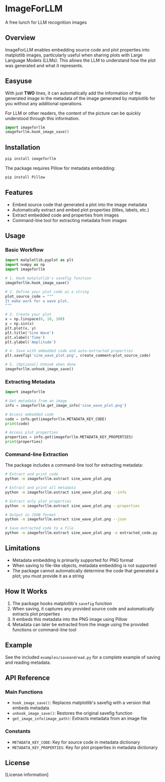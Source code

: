 # ImageForLLM

A free lunch for LLM recognition images



## Overview

ImageForLLM enables embedding source code and plot properties into matplotlib images, particularly useful when sharing plots with Large Language Models (LLMs). This allows the LLM to understand how the plot was generated and what it represents.

## Easyuse

With just **TWO** lines, it can automatically add the information of the generated image in the metadata of the image generated by matplotlib for you without any additional operations.

For LLM or other readers, the content of the picture can be quickly understood through this information.


```python
import imageforllm
imageforllm.hook_image_save()
```


## Installation

```bash
pip install imageforllm
```

The package requires Pillow for metadata embedding:

```bash
pip install Pillow
```

## Features

- Embed source code that generated a plot into the image metadata
- Automatically extract and embed plot properties (titles, labels, etc.)
- Extract embedded code and properties from images
- Command-line tool for extracting metadata from images

## Usage

### Basic Workflow

```python
import matplotlib.pyplot as plt
import numpy as np
import imageforllm

# 1. Hook matplotlib's savefig function
imageforllm.hook_image_save()

# 2. Define your plot code as a string
plot_source_code = """
It make work for a wave plot.
"""

# 3. Create your plot
x = np.linspace(0, 10, 100)
y = np.sin(x)
plt.plot(x, y)
plt.title('Sine Wave')
plt.xlabel('Time')
plt.ylabel('Amplitude')

# 4. Save with embedded code and auto-extracted properties
plt.savefig('sine_wave_plot.png', create_comment=plot_source_code)

# 5. (Optional) Unhook when done
imageforllm.unhook_image_save()
```

### Extracting Metadata

```python
import imageforllm

# Get metadata from an image
info = imageforllm.get_image_info('sine_wave_plot.png')

# Access embedded code
code = info.get(imageforllm.METADATA_KEY_CODE)
print(code)

# Access plot properties
properties = info.get(imageforllm.METADATA_KEY_PROPERTIES)
print(properties)
```

### Command-line Extraction

The package includes a command-line tool for extracting metadata:

```bash
# Extract and print code
python -m imageforllm.extract sine_wave_plot.png

# Extract and print all metadata
python -m imageforllm.extract sine_wave_plot.png --info

# Extract only plot properties
python -m imageforllm.extract sine_wave_plot.png --properties

# Output in JSON format
python -m imageforllm.extract sine_wave_plot.png --json

# Save extracted code to a file
python -m imageforllm.extract sine_wave_plot.png -o extracted_code.py
```

## Limitations

- Metadata embedding is primarily supported for PNG format
- When saving to file-like objects, metadata embedding is not supported
- The package cannot automatically determine the code that generated a plot; you must provide it as a string

## How It Works

1. The package hooks matplotlib's `savefig` function
2. When saving, it captures any provided source code and automatically extracts plot properties
3. It embeds this metadata into the PNG image using Pillow
4. Metadata can later be extracted from the image using the provided functions or command-line tool

## Example

See the included `examples/saveandread.py` for a complete example of saving and reading metadata.

## API Reference

### Main Functions

- `hook_image_save()`: Replaces matplotlib's savefig with a version that embeds metadata
- `unhook_image_save()`: Restores the original savefig function
- `get_image_info(image_path)`: Extracts metadata from an image file

### Constants

- `METADATA_KEY_CODE`: Key for source code in metadata dictionary
- `METADATA_KEY_PROPERTIES`: Key for plot properties in metadata dictionary

## License

[License information]
